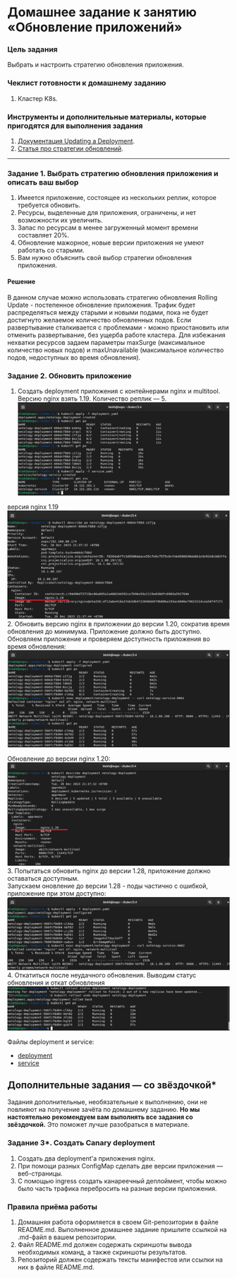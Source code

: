 # Домашнее задание к занятию «Обновление приложений»

### Цель задания

Выбрать и настроить стратегию обновления приложения.

### Чеклист готовности к домашнему заданию

1. Кластер K8s.

### Инструменты и дополнительные материалы, которые пригодятся для выполнения задания

1. [Документация Updating a Deployment](https://kubernetes.io/docs/concepts/workloads/controllers/deployment/#updating-a-deployment).
2. [Статья про стратегии обновлений](https://habr.com/ru/companies/flant/articles/471620/).

-----

### Задание 1. Выбрать стратегию обновления приложения и описать ваш выбор

1. Имеется приложение, состоящее из нескольких реплик, которое требуется обновить.
2. Ресурсы, выделенные для приложения, ограничены, и нет возможности их увеличить.
3. Запас по ресурсам в менее загруженный момент времени составляет 20%.
4. Обновление мажорное, новые версии приложения не умеют работать со старыми.
5. Вам нужно объяснить свой выбор стратегии обновления приложения.
#### Решение   
В данном случае можно использовать стратегию обновления Rolling Update - постепенное обновление приложения. Трафик  будет распределяться между старыми и новыми подами, пока не будет достигнуто желаемое количество обновленных подов. 
Если развертывание сталкивается с проблемами - можно приостановить или отменить развертывание, без ущерба работе кластера. Для избежания нехватки ресурсов задаем параметры maxSurge (максимальное количество новых подов) и maxUnavailable
(максимальное количество подов, недоступных во время обновления).

### Задание 2. Обновить приложение

1. Создать deployment приложения с контейнерами nginx и multitool. Версию nginx взять 1.19. Количество реплик — 5.   
![](img/1.png)

версия nginx 1.19
![](img/2.png)
2. Обновить версию nginx в приложении до версии 1.20, сократив время обновления до минимума. Приложение должно быть доступно.   
Обновляем приложение и проверяем доступность приложения во время обновления:
![](img/3.png)   

Обновление до версии nginx 1.20:
![](img/4.png)
3. Попытаться обновить nginx до версии 1.28, приложение должно оставаться доступным.   
Запускаем оновление до версии 1.28 - поды частично с ошибкой, приложение при этом доступно:
![](img/5.png)
4. Откатиться после неудачного обновления.
Выводим статус обновления и откат обновления
![](img/6.png)


Файлы deployment и service:
   - [deployment](files/deployment.yaml)
   - [service](files/service.yaml)
## Дополнительные задания — со звёздочкой*

Задания дополнительные, необязательные к выполнению, они не повлияют на получение зачёта по домашнему заданию. **Но мы настоятельно рекомендуем вам выполнять все задания со звёздочкой.** Это поможет лучше разобраться в материале.   

### Задание 3*. Создать Canary deployment

1. Создать два deployment'а приложения nginx.
2. При помощи разных ConfigMap сделать две версии приложения — веб-страницы.
3. С помощью ingress создать канареечный деплоймент, чтобы можно было часть трафика перебросить на разные версии приложения.

### Правила приёма работы

1. Домашняя работа оформляется в своем Git-репозитории в файле README.md. Выполненное домашнее задание пришлите ссылкой на .md-файл в вашем репозитории.
2. Файл README.md должен содержать скриншоты вывода необходимых команд, а также скриншоты результатов.
3. Репозиторий должен содержать тексты манифестов или ссылки на них в файле README.md.
